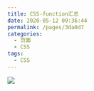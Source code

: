 ```yaml
---
title: CSS-function汇总
date: 2020-05-12 09:36:44
permalink: /pages/3da0d7
categories: 
  - 页面
  - CSS
tags: 
  - CSS
---
```

![](https://cdn.jsdelivr.net/gh/xugaoyi/image_store/blog/20200512161232.jpg)